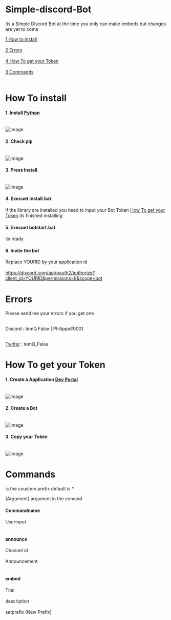 # Simple-discord-Bot

Its a Simple Discord Bot at the time you only can make embeds but changes are yet to come

[1 How to install](https://github.com/False2p0/Simple-discord-Bot#how-to-install)<br></br>
[2 Errors](https://github.com/False2p0/Simple-discord-Bot#errors)<br></br>
[4 How To get your Token](https://github.com/False2p0/Simple-discord-Bot#how-to-get-your-token)<br></br>
[3 Commands](https://github.com/False2p0/Simple-discord-Bot#commands)<br></br>


# How To install 

#### 1. Install [Python](https://www.python.org/downloads/) <br></br>
![image](https://cdn.discordapp.com/attachments/792392121641730078/792392180085948416/1.PNG)
#### 2. Check pip <br></br>
![image](https://cdn.discordapp.com/attachments/792392121641730078/792392180651261962/2.PNG)
#### 3. Press Install<br></br>
![image](https://cdn.discordapp.com/attachments/792392121641730078/792392181398241320/3.PNG)

#### 4. Execuet Install.bat
  if the library are installed you need to input your Bot Token 
  [How To get your Token](https://github.com/False2p0/Simple-discord-Bot#how-to-get-your-token)
  its finished installing
  
#### 5. Execuet botstart.bat
  its ready 

#### 6. Invite the bot
  Replace YOURID by your application id<br></br>
  https://discord.com/api/oauth2/authorize?client_id=YOURID&permissions=8&scope=bot

# Errors

Please send me your errors if you get one <br></br>

Discord : temQ False | Philippe#0001 <br></br>

[Twitter](https://twitter.com/temQ_False) : temQ_False

# How To get your Token
#### 1. Create a Application [Dev Portal](https://discord.com/developers/applications) <br></br>
![image](https://cdn.discordapp.com/attachments/792392121641730078/792397549906558986/4.PNG)
#### 2. Create a Bot <br></br>
![image](https://media.discordapp.net/attachments/792392121641730078/792397551747203152/5.PNG?width=286&height=134)
#### 3. Copy your Token<br></br>
![image](https://cdn.discordapp.com/attachments/792392121641730078/792397553424400434/6.PNG)

# Commands

<prefix> is the coustem prefix default is *

(Argument) argument in the comand 

#### Commandname
  Userinput
<br></br>
#### <prefix>announce 
  Channel id <br></br>
  Announcement
<br></br>
#### <prefix>embed
  Titel <br></br>
  description
<br></br>
<prefix>setprefix (New Prefix) 
